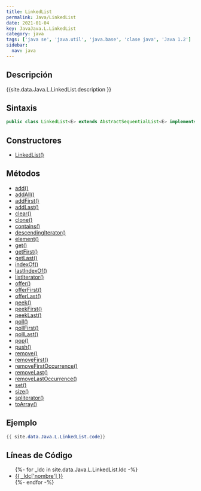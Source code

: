 ```yaml
---
title: LinkedList
permalink: Java/LinkedList
date: 2021-01-04
key: JavaJava.L.LinkedList
category: java
tags: ['java se', 'java.util', 'java.base', 'clase java', 'Java 1.2']
sidebar: 
  nav: java
---
```


## Descripción
{{site.data.Java.L.LinkedList.description }}

## Sintaxis
~~~java
public class LinkedList<E> extends AbstractSequentialList<E> implements List<E>, Deque<E>, Cloneable, Serializable
~~~

## Constructores
* [LinkedList()](/Java/LinkedList/LinkedList/)

## Métodos
* [add()](/Java/LinkedList/add)
* [addAll()](/Java/LinkedList/addAll)
* [addFirst()](/Java/LinkedList/addFirst)
* [addLast()](/Java/LinkedList/addLast)
* [clear()](/Java/LinkedList/clear)
* [clone()](/Java/LinkedList/clone)
* [contains()](/Java/LinkedList/contains)
* [descendingIterator()](/Java/LinkedList/descendingIterator)
* [element()](/Java/LinkedList/element)
* [get()](/Java/LinkedList/get)
* [getFirst()](/Java/LinkedList/getFirst)
* [getLast()](/Java/LinkedList/getLast)
* [indexOf()](/Java/LinkedList/indexOf)
* [lastIndexOf()](/Java/LinkedList/lastIndexOf)
* [listIterator()](/Java/LinkedList/listIterator)
* [offer()](/Java/LinkedList/offer)
* [offerFirst()](/Java/LinkedList/offerFirst)
* [offerLast()](/Java/LinkedList/offerLast)
* [peek()](/Java/LinkedList/peek)
* [peekFirst()](/Java/LinkedList/peekFirst)
* [peekLast()](/Java/LinkedList/peekLast)
* [poll()](/Java/LinkedList/poll)
* [pollFirst()](/Java/LinkedList/pollFirst)
* [pollLast()](/Java/LinkedList/pollLast)
* [pop()](/Java/LinkedList/pop)
* [push()](/Java/LinkedList/push)
* [remove()](/Java/LinkedList/remove)
* [removeFirst()](/Java/LinkedList/removeFirst)
* [removeFirstOccurrence()](/Java/LinkedList/removeFirstOccurrence)
* [removeLast()](/Java/LinkedList/removeLast)
* [removeLastOccurrence()](/Java/LinkedList/removeLastOccurrence)
* [set()](/Java/LinkedList/set)
* [size()](/Java/LinkedList/size)
* [spliterator()](/Java/LinkedList/spliterator)
* [toArray()](/Java/LinkedList/toArray)

## Ejemplo
~~~java
{{ site.data.Java.L.LinkedList.code}}
~~~

## Líneas de Código
<ul>
{%- for _ldc in site.data.Java.L.LinkedList.ldc -%}
   <li>
       <a href="{{_ldc['url'] }}">{{ _ldc['nombre'] }}</a>
   </li>
{%- endfor -%}
</ul>
